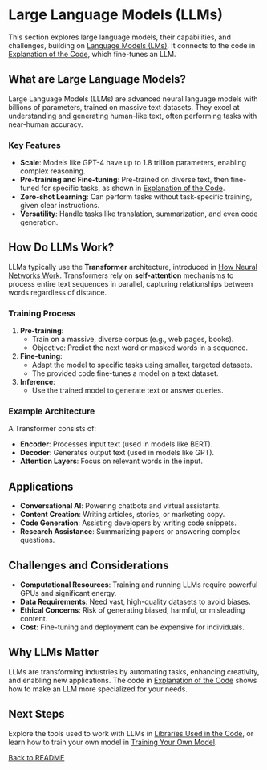 # Large Language Models (LLMs)

This section explores large language models, their capabilities, and challenges, building on [Language Models (LMs)](language_models.md). It connects to the code in [Explanation of the Code](train-your-own-lm/code_explanation.md), which fine-tunes an LLM.

## What are Large Language Models?

Large Language Models (LLMs) are advanced neural language models with billions of parameters, trained on massive text datasets. They excel at understanding and generating human-like text, often performing tasks with near-human accuracy.

### Key Features

- **Scale**: Models like GPT-4 have up to 1.8 trillion parameters, enabling complex reasoning.
- **Pre-training and Fine-tuning**: Pre-trained on diverse text, then fine-tuned for specific tasks, as shown in [Explanation of the Code](train-your-own-lm/code_explanation.md).
- **Zero-shot Learning**: Can perform tasks without task-specific training, given clear instructions.
- **Versatility**: Handle tasks like translation, summarization, and even code generation.

## How Do LLMs Work?

LLMs typically use the **Transformer** architecture, introduced in [How Neural Networks Work](neural_networks.md). Transformers rely on **self-attention** mechanisms to process entire text sequences in parallel, capturing relationships between words regardless of distance.

### Training Process

1. **Pre-training**:
   - Train on a massive, diverse corpus (e.g., web pages, books).
   - Objective: Predict the next word or masked words in a sequence.
2. **Fine-tuning**:
   - Adapt the model to specific tasks using smaller, targeted datasets.
   - The provided code fine-tunes a model on a text dataset.
3. **Inference**:
   - Use the trained model to generate text or answer queries.

### Example Architecture

A Transformer consists of:
- **Encoder**: Processes input text (used in models like BERT).
- **Decoder**: Generates output text (used in models like GPT).
- **Attention Layers**: Focus on relevant words in the input.

## Applications

- **Conversational AI**: Powering chatbots and virtual assistants.
- **Content Creation**: Writing articles, stories, or marketing copy.
- **Code Generation**: Assisting developers by writing code snippets.
- **Research Assistance**: Summarizing papers or answering complex questions.

## Challenges and Considerations

- **Computational Resources**: Training and running LLMs require powerful GPUs and significant energy.
- **Data Requirements**: Need vast, high-quality datasets to avoid biases.
- **Ethical Concerns**: Risk of generating biased, harmful, or misleading content.
- **Cost**: Fine-tuning and deployment can be expensive for individuals.

## Why LLMs Matter

LLMs are transforming industries by automating tasks, enhancing creativity, and enabling new applications. The code in [Explanation of the Code](train-your-own-lm/code_explanation.md) shows how to make an LLM more specialized for your needs.

## Next Steps

Explore the tools used to work with LLMs in [Libraries Used in the Code](train-your-own-lm/libraries.md), or learn how to train your own model in [Training Your Own Model](train-your-own-lm/training_your_model.md).

[Back to README](README.md)
